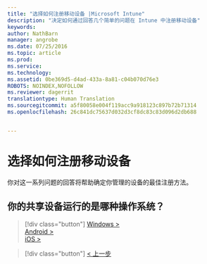 ```yaml
---
title: "选择如何注册移动设备 |Microsoft Intune"
description: "决定如何通过回答几个简单的问题在 Intune 中注册移动设备"
keywords: 
author: NathBarn
manager: angrobe
ms.date: 07/25/2016
ms.topic: article
ms.prod: 
ms.service: 
ms.technology: 
ms.assetid: 0be369d5-d4ad-433a-8a81-c04b070d76e3
ROBOTS: NOINDEX,NOFOLLOW
ms.reviewer: dagerrit
translationtype: Human Translation
ms.sourcegitcommit: a5f80058e004f119acc9a918123c897b72b71314
ms.openlocfilehash: 26c841dc75637d032d3cf8dc83c83d096d2db688


---
```

# 选择如何注册移动设备

你对这一系列问题的回答将帮助确定你管理的设备的最佳注册方法。

## **你的共享设备运行的是哪种操作系统？**

  > [!div class="button"]
  [Windows >](/intune/deploy-use/enroll-corporate-owned-devices-with-the-device-enrollment-manager-in-microsoft-intune)<br>[Android >](/intune/deploy-use/enroll-corporate-owned-devices-with-the-device-enrollment-manager-in-microsoft-intune)<br>[iOS >](choose-how-to-enroll-devices5.md)

  > [!div class="button"]
  [< 上一步](choose-how-to-enroll-devices3.md)



<!--HONumber=Aug16_HO5-->


